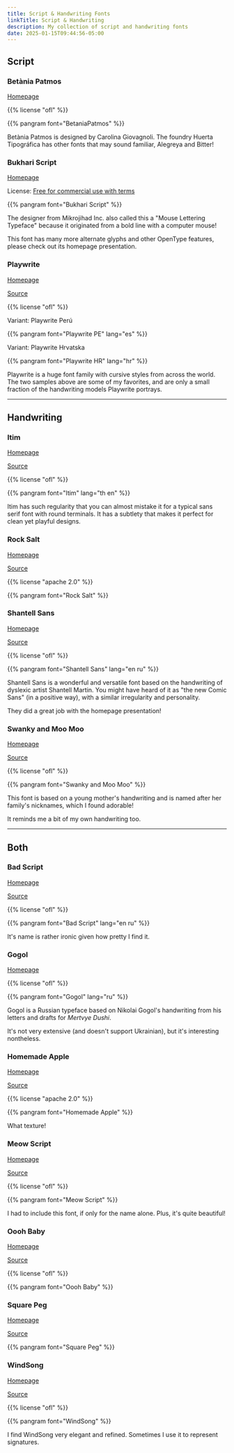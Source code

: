 ```yaml
---
title: Script & Handwriting Fonts
linkTitle: Script & Handwriting
description: My collection of script and handwriting fonts
date: 2025-01-15T09:44:56-05:00
---
```


<section>

## Script

### Betània Patmos

[Homepage](https://www.huertatipografica.com/en/fonts/betania-patmos)

{{% license "ofl" %}}

{{% pangram font="BetaniaPatmos" %}}

Betània Patmos is designed by Carolina Giovagnoli. The foundry Huerta Tipográfica has
other fonts that may sound familiar, Alegreya and Bitter!

### Bukhari Script

[Homepage](https://www.behance.net/gallery/24966319/Bukhari-Script-Free-Font)

License: [Free for commercial use with terms](https://www.fontspace.com/bukhari-script-font-f21934)

{{% pangram font="Bukhari Script" %}}

The designer from Mikrojihad Inc. also called this a "Mouse Lettering Typeface" because it
originated from a bold line with a computer mouse!

This font has many more alternate glyphs and other OpenType features, please check out its
homepage presentation.

### Playwrite

[Homepage](https://primarium.info)

[Source](https://github.com/TypeTogether/Playwrite)

{{% license "ofl" %}}

<span class="primary">Variant</span>: Playwrite Perú

{{% pangram font="Playwrite PE" lang="es" %}}

<span class="primary">Variant</span>: Playwrite Hrvatska

{{% pangram font="Playwrite HR" lang="hr" %}}

Playwrite is a huge font family with cursive styles from across the world.
The two samples above are some of my favorites, and are only a small fraction of
the handwriting models Playwrite portrays.

</section>
<hr />
<section>

## Handwriting

### Itim

[Homepage](https://cadsondemak.github.io/itim)

[Source](https://github.com/cadsondemak/itim)

{{% license "ofl" %}}

{{% pangram font="Itim" lang="th en" %}}

Itim has such regularity that you can almost mistake it for a typical sans serif font with
round terminals. It has a subtlety that makes it perfect for clean yet playful designs.

### Rock Salt

[Homepage](https://fonts.google.com/specimen/Rock+Salt)

[Source](https://github.com/librefonts/rocksalt)

{{% license "apache 2.0" %}}

{{% pangram font="Rock Salt" %}}

### Shantell Sans

[Homepage](https://www.shantellsans.com)

[Source](https://github.com/arrowtype/shantell-sans)

{{% license "ofl" %}}

{{% pangram font="Shantell Sans" lang="en ru" %}}

Shantell Sans is a wonderful and versatile font based on the handwriting of dyslexic
artist Shantell Martin. You might have heard of it as "the new Comic Sans" (in a positive way),
with a similar irregularity and personality.

They did a great job with the homepage presentation!

### Swanky and Moo Moo

[Homepage](https://fonts.google.com/specimen/Swanky+and+Moo+Moo)

[Source](https://github.com/librefonts/swankyandmoomoo)

{{% license "ofl" %}}

{{% pangram font="Swanky and Moo Moo" %}}

This font is based on a young mother's handwriting and is named after her family's nicknames,
which I found adorable!

It reminds me a bit of my own handwriting too.

</section>
<hr />
<section>

## Both

### Bad Script

[Homepage](https://fonts.google.com/specimen/Bad+Script)

[Source](https://github.com/alexeiva/badscript)

{{% license "ofl" %}}

{{% pangram font="Bad Script" lang="en ru" %}}

It's name is rather ironic given how pretty I find it.

### Gogol

[Homepage](https://www.paratype.com/fonts/pt/gogol)

{{% license "ofl" %}}

{{% pangram font="Gogol" lang="ru" %}}

Gogol is a Russian typeface based on Nikolai Gogol's handwriting from his letters and
drafts for *Mertvye Dushi*.

It's not very extensive (and doesn't support Ukrainian), but it's interesting nontheless.

### Homemade Apple

[Homepage](https://fonts.google.com/specimen/Homemade+Apple)

[Source](https://github.com/librefonts/homemadeapple)

{{% license "apache 2.0" %}}

{{% pangram font="Homemade Apple" %}}

What texture!

### Meow Script

[Homepage](https://fonts.google.com/specimen/Meow+Script)

[Source](https://github.com/googlefonts/meow-script)

{{% license "ofl" %}}

{{% pangram font="Meow Script" %}}

I had to include this font, if only for the name alone. Plus, it's quite beautiful!

### Oooh Baby

[Homepage](https://fonts.google.com/specimen/Oooh+Baby)

[Source](https://github.com/googlefonts/oooh-baby)

{{% license "ofl" %}}

{{% pangram font="Oooh Baby" %}}

### Square Peg

[Homepage](https://fonts.google.com/specimen/Square+Peg)

[Source](https://github.com/googlefonts/square-peg)

{{% pangram font="Square Peg" %}}

### WindSong

[Homepage](https://fonts.google.com/specimen/WindSong)

[Source](https://github.com/googlefonts/windsong)

{{% license "ofl" %}}

{{% pangram font="WindSong" %}}

I find WindSong very elegant and refined. Sometimes I use it to represent signatures.
